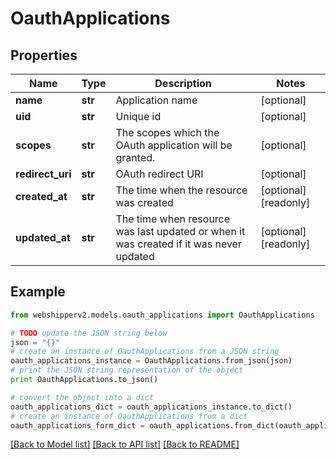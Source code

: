 # OauthApplications


## Properties
Name | Type | Description | Notes
------------ | ------------- | ------------- | -------------
**name** | **str** | Application name | [optional] 
**uid** | **str** | Unique id | [optional] 
**scopes** | **str** | The scopes which the OAuth application will be granted. | [optional] 
**redirect_uri** | **str** | OAuth redirect URI | [optional] 
**created_at** | **str** | The time when the resource was created | [optional] [readonly] 
**updated_at** | **str** | The time when resource was last updated or when it was created if it was never updated | [optional] [readonly] 

## Example

```python
from webshipperv2.models.oauth_applications import OauthApplications

# TODO update the JSON string below
json = "{}"
# create an instance of OauthApplications from a JSON string
oauth_applications_instance = OauthApplications.from_json(json)
# print the JSON string representation of the object
print OauthApplications.to_json()

# convert the object into a dict
oauth_applications_dict = oauth_applications_instance.to_dict()
# create an instance of OauthApplications from a dict
oauth_applications_form_dict = oauth_applications.from_dict(oauth_applications_dict)
```
[[Back to Model list]](../README.md#documentation-for-models) [[Back to API list]](../README.md#documentation-for-api-endpoints) [[Back to README]](../README.md)


